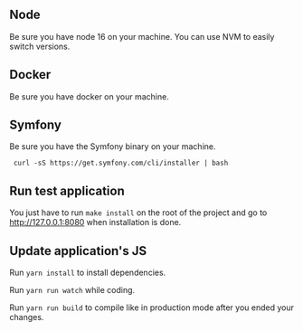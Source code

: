## Node

Be sure you have node 16 on your machine. You can use NVM to easily switch versions.

## Docker

Be sure you have docker on your machine.

## Symfony

Be sure you have the Symfony binary on your machine.

```shell
 curl -sS https://get.symfony.com/cli/installer | bash 
 ```

## Run test application

You just have to run `make install` on the root of the project and go to http://127.0.0.1:8080 when installation is
done.

## Update application's JS

Run `yarn install` to install dependencies.

Run `yarn run watch` while coding.

Run `yarn run build` to compile like in production mode after you ended your changes.
